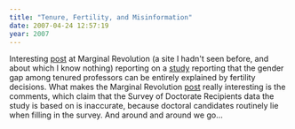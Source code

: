 ```yaml
---
title: "Tenure, Fertility, and Misinformation"
date: 2007-04-24 12:57:19
year: 2007
---
```

Interesting <a href="http://www.marginalrevolution.com/marginalrevolution/2007/04/the_patriarchy_.html">post</a> at Marginal Revolution (a site I hadn't seen before, and about which I know nothing) reporting on a <a href="http://papers.ssrn.com/sol3/papers.cfm?abstract_id=944179">study</a> reporting that the gender gap among tenured professors can be entirely explained by fertility decisions.  What makes the Marginal Revolution <a href="http://www.marginalrevolution.com/marginalrevolution/2007/04/the_patriarchy_.html">post</a> really interesting is the comments, which claim that the Survey of Doctorate Recipients data the study is based on is inaccurate, because doctoral candidates routinely lie when filling in the survey.  And around and around we go…
